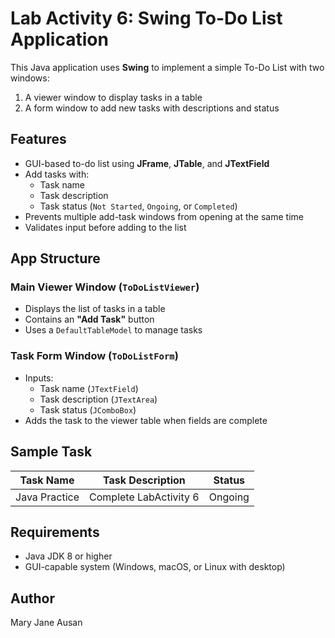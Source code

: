 # Lab Activity 6: Swing To-Do List Application

This Java application uses **Swing** to implement a simple To-Do List with two windows:  
1. A viewer window to display tasks in a table  
2. A form window to add new tasks with descriptions and status

## Features

- GUI-based to-do list using **JFrame**, **JTable**, and **JTextField**
- Add tasks with:
  - Task name
  - Task description
  - Task status (`Not Started`, `Ongoing`, or `Completed`)
- Prevents multiple add-task windows from opening at the same time
- Validates input before adding to the list

## App Structure

### Main Viewer Window (`ToDoListViewer`)
- Displays the list of tasks in a table
- Contains an **"Add Task"** button
- Uses a `DefaultTableModel` to manage tasks

### Task Form Window (`ToDoListForm`)
- Inputs:
  - Task name (`JTextField`)
  - Task description (`JTextArea`)
  - Task status (`JComboBox`)
- Adds the task to the viewer table when fields are complete

## Sample Task

| Task Name      | Task Description       | Status      |
|----------------|------------------------|-------------|
| Java Practice  | Complete LabActivity 6 | Ongoing     |


## Requirements

- Java JDK 8 or higher
- GUI-capable system (Windows, macOS, or Linux with desktop)

## Author

Mary Jane Ausan
